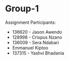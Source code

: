 # Group-1
Assignment
Participants:
- 136620 - Jason Awendo
- 128998 - Crispus Nzano
- 136009 - Sera Ndabari
- Emmanuel Kiptoo
- 137315 - Yashvi Bhadania
